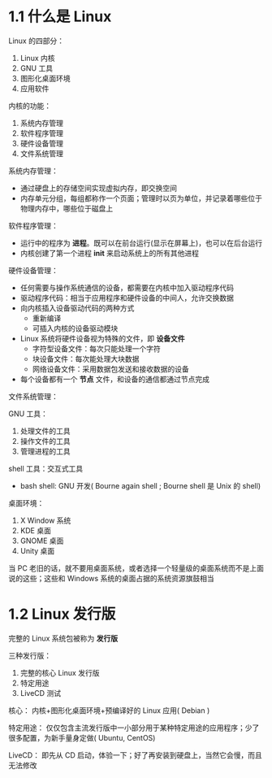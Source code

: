 # 1.1 什么是 Linux

Linux 的四部分：
1. Linux 内核
2. GNU 工具
3. 图形化桌面环境
4. 应用软件

内核的功能：
1. 系统内存管理
2. 软件程序管理
3. 硬件设备管理
4. 文件系统管理

系统内存管理：
- 通过硬盘上的存储空间实现虚拟内存，即交换空间
- 内存单元分组，每组都称作一个页面；管理时以页为单位，并记录着哪些位于物理内存中，哪些位于磁盘上

软件程序管理：
- 运行中的程序为 **进程**。既可以在前台运行(显示在屏幕上)，也可以在后台运行
- 内核创建了第一个进程 **init** 来启动系统上的所有其他进程

硬件设备管理：
- 任何需要与操作系统通信的设备，都需要在内核中加入驱动程序代码
- 驱动程序代码：相当于应用程序和硬件设备的中间人，允许交换数据
- 向内核插入设备驱动代码的两种方式
	- 重新编译
	- 可插入内核的设备驱动模块
- Linux 系统将硬件设备视为特殊的文件，即 **设备文件**
	- 字符型设备文件：每次只能处理一个字符
	- 块设备文件：每次能处理大块数据
	- 网络设备文件：采用数据包发送和接收数据的设备
- 每个设备都有一个 **节点** 文件，和设备的通信都通过节点完成

文件系统管理：

GNU 工具：
1. 处理文件的工具
2. 操作文件的工具
3. 管理进程的工具

shell 工具：交互式工具
- bash shell: GNU 开发( Bourne again shell ; Bourne shell 是 Unix 的 shell)

桌面环境：
1. X Window 系统
2. KDE 桌面
3. GNOME 桌面
4. Unity 桌面

当 PC 老旧的话，就不要用桌面系统，或者选择一个轻量级的桌面系统而不是上面说的这些；这些和 Windows 系统的桌面占据的系统资源旗鼓相当

# 1.2 Linux 发行版

完整的 Linux 系统包被称为 **发行版**

三种发行版：
1. 完整的核心 Linux 发行版
2. 特定用途
3. LiveCD 测试

核心：
内核+图形化桌面环境+预编译好的 Linux 应用( Debian )

特定用途：
仅仅包含主流发行版中一小部分用于某种特定用途的应用程序；少了很多配置，为新手量身定做( Ubuntu, CentOS)

LiveCD：
即先从 CD 启动，体验一下；好了再安装到硬盘上，当然它会慢，而且无法修改